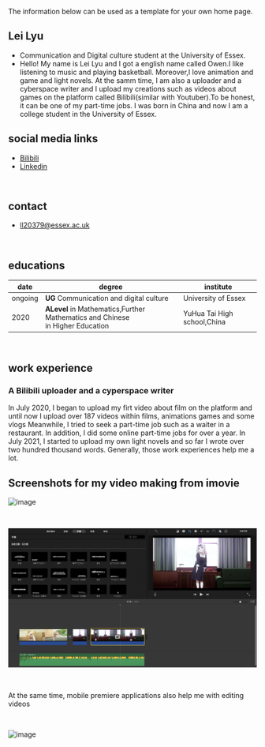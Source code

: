 The information below can be used as a template for your own home page. 

## Lei Lyu
- Communication and Digital culture student at the University of Essex.
- Hello! My name is Lei Lyu and I got a english name called Owen.I like listening to music and playing basketball. Moreover,I love animation and game and light novels. At the samm time, I am also a uploader and a cyberspace writer and I upload my creations such as videos about games on the platform called Bilibili(similar with Youtuber).To be honest, it can be one of my part-time jobs. I was born in China and now I am a college student in the University of Essex.

## social media links
- [Bilibili](https://space.bilibili.com/387526484)
- [Linkedin](https://www.linkedin.com/in/lei-lyu-0913b6228)

<br>

## contact
- ll20379@essex.ac.uk

<br>


## educations

| date | degree | institute |
--- | --- | ---
|ongoing|**UG** Communication and digital culture |University of Essex|
| 2020 | **ALevel** in Mathematics,Further Mathematics and Chinese <br> in Higher Education | YuHua Tai High school,China|

<br>

## work experience
### A Bilibili uploader and a cyperspace writer
In July 2020, I began to upload my firt video about film on the platform and until now I upload over 187 videos within films, animations games and some vlogs Meanwhile, I tried to seek a part-time job such as a waiter in a restaurant. In addition, I did some online part-time jobs for over a year. In July 2021, I started to upload my own light novels and so far I wrote over two hundred thousand words. Generally, those work experiences help me a lot.

## Screenshots for my video making from imovie

![image](https://github.com/2008771/CS220-AU-portfolio/blob/871722f19f2bf38941fa3f83efe36762e5df93cf/screenshots/premiere%20for%20my%20video%20op.png)

<br>

![image](screenshots/premiere%20for%20my%20video%20op.png)

<br>

At the same time, mobile premiere applications also help me with editing videos 

<br>

![image](https://github.com/2008771/CS220-AU-portfolio/blob/97997b4d31689c9e8f69c380f400fd1f0539dac6/screenshots/video%20premiere%20on%20mobile.jpg)
